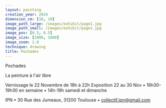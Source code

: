 ```yaml
---
layout: painting
creation_year: 2024
dimension_cm: [10, 10]
image_path_large: /images/exhibit/page1.jpg
image_path_small: /images/exhibit/page1.jpg
image_pov: [0.5, 0.5]
image_size: [1080, 1080]
image_zoom: 1.0
technique: drawing
title: Pochades
---
```


Pochades

La peinture à l'air libre

Vernissage le 22 Novembre de 18h à 22h
Exposition 22 au 30 Nov • 16h30-19h30 en semaine • 14h-19h samedi et dimanche

IPN • 30 Rue des Jumeaux, 31200 Toulouse • collectif.ipn@gmail.com
